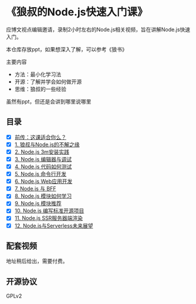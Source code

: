 # 《狼叔的Node.js快速入门课》

应博文视点编辑邀请，录制2小时左右的Node.js相关视频，旨在讲解Node.js快速入门。

本仓库存放ppt，如果想深入了解，可以参考《狼书》

主要内容

- 方法：最小化学习法
- 开源：了解并学会如何做开源
- 思维：狼叔的一些经验

虽然有ppt，但还是会讲到哪里说哪里

## 目录

- [x] [前传：这课适合你么？](ppt/category.pptx)
- [x] [1. 狼叔与Node.js的不解之缘](ppt/1.pptx)
- [x] [2. Node.js 3m安装实践](ppt/2.pptx)
- [x] [3. Node.js 编辑器与调试](ppt/3.pptx)
- [x] [4. Node.js 代码如何测试](ppt/4.pptx)
- [x] [5. Node.js 命令行开发](ppt/5.pptx)
- [x] [6. Node.js Web应用开发](ppt/6.pptx)
- [x] [7. Node.js 与 BFF](ppt/7.pptx)
- [x] [8. Node.js 模块如何学习](ppt/8.pptx)
- [x] [9. Node.js 模块推荐](ppt/9.pptx)
- [x] [10. Node.js 编写标准开源项目](ppt/10.pptx)
- [x] [11. Node.js SSR服务器端渲染](ppt/11.pptx)
- [x] [12. Node.js与Serverless未来展望](ppt/12.pptx)

## 配套视频

地址稍后给出，需要付费。

## 开源协议

GPLv2

